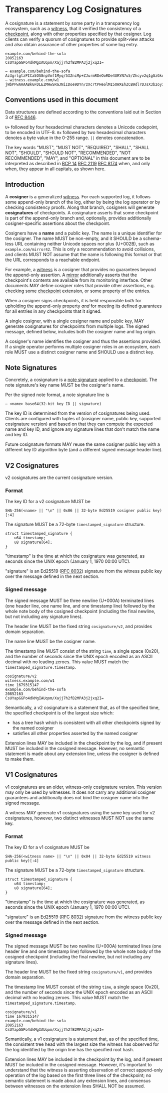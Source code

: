 # Transparency Log Cosignatures

A cosignature is a statement by some party in a transparency log ecosystem,
such as a [witness][], that it verified the consistency of a [checkpoint][],
along with other properties specified by that cosigner. Log clients can verify a
quorum of cosignatures to provide split-view attacks and also obtain assurance
of other properties of some log entry.

```
example.com/behind-the-sofa
20852163
CsUYapGGPo4dkMgIAUqom/Xajj7h2fB2MPA3j2jxq2I=

— example.com/behind-the-sofa Az3grlgtzPICa5OS8npVmf1Myq/5IZniMp+ZJurmRDeOoRDe4URYN7u5/Zhcyv2q1gGzGku9nTo+zyWE+xeMcTOAYQ8=
— witness.example.com/w1 jWbPPwAAAABkGFDLEZMHwSRaJNiIDoe9DYn/zXcrtPHeolMI5OWXEhZCB9dlrDJsX3b2oyin1nPZ\nqhf5nNo0xUe+mbIUBkBIfZ+qnA==
```

## Conventions used in this document

Data structures are defined according to the conventions laid out in Section 3
of [RFC 8446][].

`U+` followed by four hexadecimal characters denotes a Unicode codepoint, to be
encoded in UTF-8. `0x` followed by two hexadecimal characters denotes a byte
value in the 0-255 range. `||` denotes concatenation.

The key words "MUST", "MUST NOT", "REQUIRED", "SHALL", "SHALL NOT", "SHOULD",
"SHOULD NOT", "RECOMMENDED", "NOT RECOMMENDED", "MAY", and "OPTIONAL" in this
document are to be interpreted as described in [BCP 14][] [RFC 2119][] [RFC
8174][] when, and only when, they appear in all capitals, as shown here.

[RFC 8446]: https://www.rfc-editor.org/rfc/rfc8446.html
[BCP 14]: https://www.rfc-editor.org/info/bcp14
[RFC 2119]: https://www.rfc-editor.org/rfc/rfc2119.html
[RFC 8174]: https://www.rfc-editor.org/rfc/rfc8174.html
[RFC 8032]: https://www.rfc-editor.org/rfc/rfc8032.html

## Introduction

A **cosigner** is a generalized [witness][]. For each supported log, it follows
some append-only branch of the log, either by being the log operator or by
checking consistency proofs. Along that branch, cosigners will generate
**cosignatures** of checkpoints. A cosignature asserts that some checkpoint is
part of the append-only branch and, optionally, provides additionally
cosigner-specific assertions about the checkpoint.

Cosigners have a **name** and a public key. The name is a unique
identifier for the cosigner. The name MUST be non-empty, and it SHOULD be
a schema-less URL containing neither Unicode spaces nor plus (U+002B), such
as `example.com/mirror42`. This is only a recommendation to avoid collisions,
and clients MUST NOT assume that the name is following this format or that
the URL corresponds to a reachable endpoint.

For example, a [witness][] is a cosigner that provides no guarantees beyond the
append-only assertion. A [mirror][] additionally asserts that the checkpoint's
contents are available from its monitoring interface. Other documents MAY define
cosigner roles that provide other assertions, e.g. checking some [checkpoint][]
extension, or some property of the entries.

When a cosigner signs checkpoints, it is held responsible *both* for upholding
the append-only property *and* for meeting its defined guarantees for all
entries in any checkpoints that it signed.

A single cosigner, with a single cosigner name and public key, MAY generate
cosignatures for checkpoints from multiple logs. The signed message, defined
below, includes both the cosigner name and log origin.

A cosigner's name identifies the cosigner and thus the assertions provided. If
a single operator performs multiple cosigner roles in an ecosystem, each role
MUST use a distinct cosigner name and SHOULD use a distinct key.

## Note Signatures

Concretely, a cosignature is a [note signature][] applied to a
[checkpoint][]. The note signature's key name MUST be the cosigner's name.

Per the signed note format, a note signature line is

    — <name> base64(32-bit key ID || signature)

The key ID is determined from the version of cosignatures being used. Clients
are configured with tuples of (cosigner name, public key, supported cosignature
version) and based on that they can compute the expected name and
key ID, and ignore any signature lines that don't match the name and key ID.

Future cosignature formats MAY reuse the same cosigner public key with a
different key ID algorithm byte (and a different signed message header line).

## V2 Cosignatures

v2 cosignatures are the current cosignature version.

### Format

The key ID for a v2 cosignature MUST be

    SHA-256(<name> || "\n" || 0x06 || 32-byte Ed25519 cosigner public key)[:4]

The signature MUST be a 72-byte `timestamped_signature` structure.

    struct timestamped_signature {
        u64 timestamp;
        u8 signature[64];
    }

"timestamp" is the time at which the cosignature was generated, as seconds since
the UNIX epoch (January 1, 1970 00:00 UTC).

"signature" is an Ed25519 ([RFC 8032][]) signature from the witness public key
over the message defined in the next section.

### Signed message

The signed message MUST be three newline (U+000A) terminated lines (one header
line, one name line, and one timestamp line) followed by the whole note body of
the cosigned checkpoint (including the final newline, but not including any
signature lines).

The header line MUST be the fixed string `cosignature/v2`, and provides domain
separation.

The name line MUST be the cosigner name.

The timestamp line MUST consist of the string `time`, a single space (0x20), and
the number of seconds since the UNIX epoch encoded as an ASCII decimal with no
leading zeroes. This value MUST match the `timestamped_signature.timestamp`.

    cosignature/v2
    witness.example.com/w1
    time 1679315147
    example.com/behind-the-sofa
    20852163
    CsUYapGGPo4dkMgIAUqom/Xajj7h2fB2MPA3j2jxq2I=

Semantically, a v2 cosignature is a statement that, as of the specified time,
the specified checkpoint is of the largest size which:

* has a tree hash which is consistent with all other checkpoints signed by the named cosigner
* satisfies all other properties asserted by the named cosigner

Extension lines MAY be included in the checkpoint by the log, and if present
MUST be included in the cosigned message. However, no semantic statement is made
about any extension line, unless the cosigner is defined to make them.

## V1 Cosignatures

v1 cosignatures are an older, witness-only cosignature version. This version may
only be used by witnesses. It does not carry any additional cosigner guarantees
and additionally does not bind the cosigner name into the signed message.

A witness MAY generate v1 cosignatures using the same key used for v2
cosignatures, however, two distinct witnesses MUST NOT use the same key.

### Format

The key ID for a v1 cosignature MUST be

    SHA-256(<witness name> || "\n" || 0x04 || 32-byte Ed25519 witness public key)[:4]

The signature MUST be a 72-byte `timestamped_signature` structure.

    struct timestamped_signature {
        u64 timestamp;
        u8 signature[64];
    }

"timestamp" is the time at which the cosignature was generated, as seconds since
the UNIX epoch (January 1, 1970 00:00 UTC).

"signature" is an Ed25519 ([RFC 8032][]) signature from the witness public key
over the message defined in the next section.

### Signed message

The signed message MUST be two newline (U+000A) terminated lines (one header
line and one timestamp line) followed by the whole note body of the cosigned
checkpoint (including the final newline, but not including any signature lines).

The header line MUST be the fixed string `cosignature/v1`, and provides domain
separation.

The timestamp line MUST consist of the string `time`, a single space (0x20), and
the number of seconds since the UNIX epoch encoded as an ASCII decimal with no
leading zeroes. This value MUST match the `timestamped_signature.timestamp`.

    cosignature/v1
    time 1679315147
    example.com/behind-the-sofa
    20852163
    CsUYapGGPo4dkMgIAUqom/Xajj7h2fB2MPA3j2jxq2I=

Semantically, a v1 cosignature is a statement that, as of the specified time,
the consistent tree head with the largest size the witness has observed for the
log identified by the origin line has the specified root hash.

Extension lines MAY be included in the checkpoint by the log, and if present
MUST be included in the cosigned message. However, it's important to understand
that the witness is asserting observation of correct append-only operation of
the log based on the first three lines of the checkpoint; no semantic statement
is made about any extension lines, and consensus between witnesses on the
extension lines SHALL NOT be assumed.

[note signature]: https://c2sp.org/signed-note
[mirror]: https://c2sp.org/tlog-mirror
[checkpoint]: https://c2sp.org/tlog-checkpoint
[witness]: https://c2sp.org/tlog-witness

